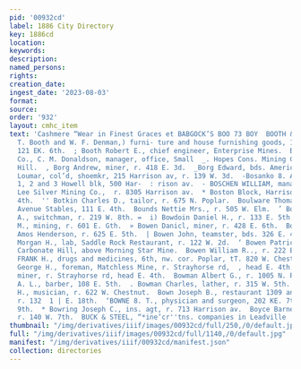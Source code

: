 ```yaml
---
pid: '00932cd'
label: 1886 City Directory
key: 1886cd
location: 
keywords: 
description: 
named_persons: 
rights: 
creation_date: 
ingest_date: '2023-08-03'
format: 
source: 
order: '932'
layout: cmhc_item
text: 'Cashmere “Wear in Finest Graces et BABGOCK’S BOO 73 BOY  BOOTH & DENMAN, (W.
  T. Booth and W. F. Denman,) furni- ture and house furnishing goods, 114, 116 and
  121 EK. 6th.  ; Booth Robert E., chief engineer, Enterprise Mines.  Boreel Mining
  Co., C. M. Donaldson, manager, office, Small  _. Hopes Cons. Mining Co., Yankee
  Hill.  , Borg Andrew, miner, r. 418 E. 3d.  _Borg Edward, bds. American Hotel. |  Borras
  Loumar, col’d, shoemkr, 215 Harrison av, r. 139 W. 3d.  -Bosanko 8. Arthur, physician,
  1, 2 and 3 Howell blk, 500 Har-  : rison av.  - BOSCHEN WILLIAM, manager, R. E.
  Lee Silver Mining Co.,  r. 8305 Harrison av.  * Boston Block, Harrison av, ne. cor.
  4th.  '' Botkin Charles D., tailor, r. 675 N. Poplar.  Boulware Thomas G., lab,
  Avenue Stables, 111 E. 4th.  Bounds Nettie Mrs., r. 505 W. Elm.  ’ Bousman James
  A., switchman, r. 219 W. 8th. =  i) Bowdoin Daniel H., r. 133 E. 5th.  Bowdoin William
  M., mining, r. 601 E. Gth.  » Bowen Danicl, miner, r. 428 E. 6th.  Bowen Evan, teamster,
  Amos Henderson, r. 625 E. 5th.  | Bowen John, teamster, bds. 326 E. 4th.  Bowen
  Morgan H., lab, Saddle Rock Restaurant, r. 122 W. 2d.  ‘ Bowen Patrick, miner, r.
  Carbonate Hill, above Morning Star Mine.  Bowen William R.., r. 222 E. 3d.  BOWER
  FRANK H., drugs and medicines, 6th, nw. cor. Poplar, tT. 820 W. Chestnut.  ‘Bowes
  George H., foreman, Matchless Mine, r. Strayhorse rd,  , head E. 4th.  ‘Bowes Henry,
  miner, r. Strayhorse rd, head E. 4th.  Bowman Albert G., r. 1005 N. Poplar.  .Bowman
  A. L., barber, 108 E. 5th.  . Bowman Charles, lather, r. 315 W. 5th.  Bowman Harry
  H., musician, r. 622 W. Chestnut.  Bown Joseph B., restaurant 1309 and 1311 N. Poplar,
  r. 132  1 | E. 18th.  ‘BOWNE 8. T., physician and surgeon, 202 KE. 7th, r. 212 W.
  9th.  * Bowring Joseph C., ins. agt, r. 713 Harrison av.  Boyce Barney, printer,
  r. 140 W. 7th.  BUCK & STEEL, “*ine’cr''tns. companies in Leadville                                            '
thumbnail: "/img/derivatives/iiif/images/00932cd/full/250,/0/default.jpg"
full: "/img/derivatives/iiif/images/00932cd/full/1140,/0/default.jpg"
manifest: "/img/derivatives/iiif/00932cd/manifest.json"
collection: directories
---
```

